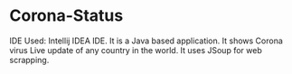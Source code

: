 # Corona-Status
IDE Used: Intellij IDEA IDE. It is a Java based application. It shows Corona virus Live update of any country in the world. It uses JSoup for web scrapping.





